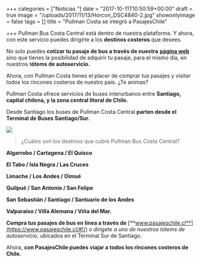 +++
categories = ["Noticias "]
date = "2017-10-11T10:50:59+00:00"
draft = true
image = "/uploads/2017/11/13/Horcon_DSC4840-2.jpg"
showonlyimage = false
tags = []
title = "Pullman Costa se integró a PasajesChile"

+++
Pullman Bus Costa Central está dentro de nuestra plataforma. Y ahora, con este servicio puedes dirigirte a los **destinos costeros** que desees.

No solo puedes **cotizar tu pasaje de bus a través de nuestra** [**página web**](https://www.pasajeschile.cl/#!/) sino que tienes la posibilidad de adquirir tu pasaje, para el mismo día, en nuestros t**ótems de autoservicio.**

Ahora, con Pullman Costa tienes el placer de comprar tus pasajes y visitar todos los rincones costeros de nuestro país. ¿Te animas?

Pullman Costa ofrece servicios de buses interurbanos entre **Santiago, capital chilena, y la zona central litoral de Chile.**

Desde Santiago los buses de Pullman Costa Central **parten desde el Terminal de Buses Santiago/Sur.**

![](/uploads/2017/11/13/IMG_7193.jpg)

> ¿Cuáles son los destinos que cubre Pullman Bus Costa Central?

**Algarrobo    /       Cartagena       /       El Quisco**

**El Tabo       /        Isla Negra      /        Las Cruces**

**Limache     /         Los Andes      /        Oimué**

**Quilpué     /         San Antonio     /      San Felipe**

**San Sebastián /   Santiago  /   Santuario de los Andes**

**Valparaíso    /      Villa Alemana    /     Viña del Mar.**

**Compra tus pasajes de bus en línea a través de** [**www.pasajeschile.cl**](https://www.pasajeschile.cl/#!/) o _dirígete a uno de nuestros tótems de autoservicio_, ubicados en el Terminal Sur de Santiago.

Ahora, **con PasajesChile puedes viajar a todos los rincones costeros de Chile.**